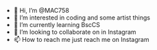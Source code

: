 - 👋 Hi, I’m @MAC758
- 👀 I’m interested in coding and some artist things
- 🌱 I’m currently learning BscCS
- 💞️ I’m looking to collaborate on in Instagram
- 📫 How to reach me just reach me on Instagram

<!---
MAC758/MAC758 is a ✨ special ✨ repository because its `README.md` (this file) appears on your GitHub profile.
You can click the Preview link to take a look at your changes.
--->
